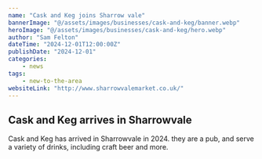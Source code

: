 ```yaml
---
name: "Cask and Keg joins Sharrow vale"
bannerImage: "@/assets/images/businesses/cask-and-keg/banner.webp"
heroImage: "@/assets/images/businesses/cask-and-keg/hero.webp"
author: "Sam Felton"
dateTime: "2024-12-01T12:00:00Z"
publishDate: "2024-12-01"
categories:
    - news
tags:
    - new-to-the-area
websiteLink: "http://www.sharrowvalemarket.co.uk/"
---
```


## Cask and Keg arrives in Sharrowvale

Cask and Keg has arrived in Sharrowvale in 2024. they are a pub, and serve a variety of drinks, including craft beer and more.

